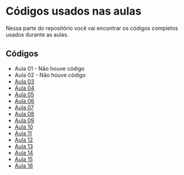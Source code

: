 # Códigos usados nas aulas

Nessa parte do repositório você vai encontrar os códigos completos usados durante as aulas.


## Códigos

- Aula 01 - Não houve código
- Aula 02 - Não houve código
- [Aula 03](aula_03/)
- [Aula 04](aula_04/)
- [Aula 05](aula_05/)
- [Aula 06](aula_06/)
- [Aula 07](aula_07/)
- [Aula 08](aula_08/)
- [Aula 09](aula_09/)
- [Aula 10](aula_10/)
- [Aula 11](aula_11/)
- [Aula 12](aula_12/)
- [Aula 13](aula_13/)
- [Aula 14](aula_14/)
- [Aula 15](https://gitlab.com/dunossauro/aula_15)
- [Aula 16](aula_16/)
